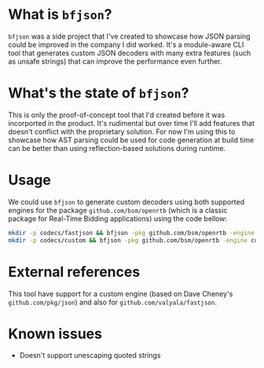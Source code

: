 # What is `bfjson`?
`bfjson` was a side project that I've created to showcase how JSON parsing could be improved in the company I did worked.
It's a module-aware CLI tool that generates custom JSON decoders with many extra features (such as unsafe strings) that can improve the performance even further.

# What's the state of `bfjson`?
This is only the proof-of-concept tool that I'd created before it was incorported in the product.
It's rudimental but over time I'll add features that doesn't conflict with the proprietary solution.
For now I'm using this to showcase how AST parsing could be used for code generation at build time can be better than using reflection-based solutions during runtime.

# Usage
We could use `bfjson` to generate custom decoders using both supported engines for the package `github.com/bsm/openrtb` (which is a classic package for Real-Time Bidding applications) using the code bellow:
```bash
mkdir -p codecs/fastjson && bfjson -pkg github.com/bsm/openrtb -engine fastjson -pkgname fastjson -write codecs/fastjson/codec.go
mkdir -p codecs/custom && bfjson -pkg github.com/bsm/openrtb -engine custom -pkgname custom -write codecs/custom/codec.go
```

# External references
This tool have support for a custom engine (based on Dave Cheney's `github.com/pkg/json`) and also for `github.com/valyala/fastjson`.

# Known issues
- Doesn't support unescaping quoted strings
